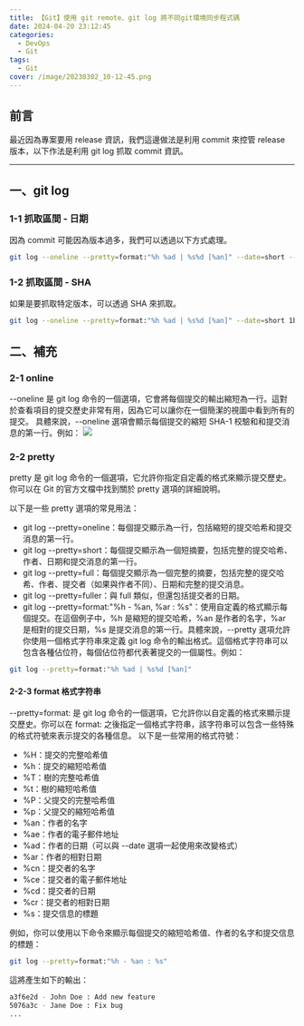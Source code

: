 ```yaml
---
title: 【Git】使用 git remote、git log 將不同git環境同步程式碼
date: 2024-04-20 23:12:45
categories: 
  - DevOps
  - Git
tags: 
  - Git
cover: /image/20230302_10-12-45.png
---
```


## 前言
最近因為專案要用 release 資訊，我們這邊做法是利用 commit 來控管 release 版本，以下作法是利用 git log 抓取 commit 資訊。


---

## 一、git log 

### 1-1 抓取區間 - 日期
因為 commit 可能因為版本過多，我們可以透過以下方式處理。

```bash
git log --oneline --pretty=format:"%h %ad | %s%d [%an]" --date=short --since="2024-04-01" --before="2024-04-10"
```

### 1-2 抓取區間 - SHA
如果是要抓取特定版本，可以透過 SHA 來抓取。

```bash
git log --oneline --pretty=format:"%h %ad | %s%d [%an]" --date=short 1b2e3c4..5a6b7c8
```

## 二、補充
### 2-1 online 
--oneline 是 git log 命令的一個選項，它會將每個提交的輸出縮短為一行。這對於查看項目的提交歷史非常有用，因為它可以讓你在一個簡潔的視圖中看到所有的提交。
具體來說，--oneline 選項會顯示每個提交的縮短 SHA-1 校驗和和提交消息的第一行。例如：
![](/image/20240420_21-09-32.png)

### 2-2 pretty
pretty 是 git log 命令的一個選項，它允許你指定自定義的格式來顯示提交歷史。你可以在 Git 的官方文檔中找到關於 pretty 選項的詳細說明。

以下是一些 pretty 選項的常見用法：

- git log --pretty=oneline：每個提交顯示為一行，包括縮短的提交哈希和提交消息的第一行。
- git log --pretty=short：每個提交顯示為一個短摘要，包括完整的提交哈希、作者、日期和提交消息的第一行。
- git log --pretty=full：每個提交顯示為一個完整的摘要，包括完整的提交哈希、作者、提交者（如果與作者不同）、日期和完整的提交消息。
- git log --pretty=fuller：與 full 類似，但還包括提交者的日期。
- git log --pretty=format:"%h - %an, %ar : %s"：使用自定義的格式顯示每個提交。在這個例子中，%h 是縮短的提交哈希，%an 是作者的名字，%ar 是相對的提交日期，%s 是提交消息的第一行。具體來說，--pretty 選項允許你使用一個格式字符串來定義 git log 命令的輸出格式。這個格式字符串可以包含各種佔位符，每個佔位符都代表著提交的一個屬性。例如：

```bash
git log --pretty=format:"%h %ad | %s%d [%an]"
```


#### 2-2-3 format 格式字符串
--pretty=format: 是 git log 命令的一個選項，它允許你以自定義的格式來顯示提交歷史。你可以在 format: 之後指定一個格式字符串，該字符串可以包含一些特殊的格式符號來表示提交的各種信息。
以下是一些常用的格式符號：

- %H：提交的完整哈希值
- %h：提交的縮短哈希值
- %T：樹的完整哈希值
- %t：樹的縮短哈希值
- %P：父提交的完整哈希值
- %p：父提交的縮短哈希值
- %an：作者的名字
- %ae：作者的電子郵件地址
- %ad：作者的日期（可以與 --date 選項一起使用來改變格式）
- %ar：作者的相對日期
- %cn：提交者的名字
- %ce：提交者的電子郵件地址
- %cd：提交者的日期
- %cr：提交者的相對日期
- %s：提交信息的標題

例如，你可以使用以下命令來顯示每個提交的縮短哈希值、作者的名字和提交信息的標題：
```bash
git log --pretty=format:"%h - %an : %s"
```

這將產生如下的輸出：
```bash
a3f6e2d - John Doe : Add new feature
5076a3c - Jane Doe : Fix bug
...

